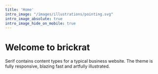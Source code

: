 ```yaml
---
title: 'Home'
intro_image: "/images/illustrations/pointing.svg"
intro_image_absolute: true
intro_image_hide_on_mobile: true
---
```


# Welcome to brickrat

Serif contains content types for a typical business website. The theme is fully responsive, blazing fast and artfully illustrated.
